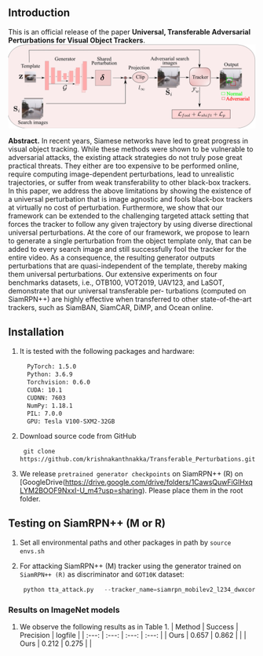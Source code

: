 ## Introduction

This is an official release of the paper **Universal, Transferable Adversarial Perturbations for Visual Object Trackers**.
![images](./images/frameworkfull_new_V2.png)

**Abstract.** In recent years, Siamese networks have led to great progress in visual object tracking. While these methods were shown to be vulnerable to adversarial attacks, the existing attack strategies do not truly pose great practical threats. They either are too expensive to be performed online, require computing image-dependent perturbations, lead to unrealistic trajectories, or suffer from weak transferability to other black-box trackers. In this paper, we address the above limitations by showing the existence of a universal perturbation that is image agnostic and fools black-box trackers at virtually no cost of perturbation. Furthermore, we show that our framework can be extended to the challenging targeted attack setting that forces the tracker to follow any given trajectory by using diverse directional universal perturbations. At the core of our framework, we propose to learn to generate a single perturbation from the object template only, that can be added to every search image and still successfully fool the tracker for the entire video. As a consequence, the resulting generator outputs perturbations that are quasi-independent of the template, thereby making them universal perturbations. Our extensive experiments on four benchmarks datasets, i.e., OTB100, VOT2019, UAV123, and LaSOT, demonstrate that our universal transferable per- turbations (computed on SiamRPN++) are highly effective when transferred to other state-of-the-art trackers, such as SiamBAN, SiamCAR, DiMP, and Ocean online.



## Installation

1. It is tested with the following packages and hardware:

    ``` text
      PyTorch: 1.5.0
      Python: 3.6.9
      Torchvision: 0.6.0
      CUDA: 10.1
      CUDNN: 7603
      NumPy: 1.18.1
      PIL: 7.0.0
      GPU: Tesla V100-SXM2-32GB
   ```

2. Download source code from GitHub
   ```
    git clone https://github.com/krishnakanthnakka/Transferable_Perturbations.git
   ```
   
3. We release  ```pretrained generator checkpoints``` on SiamRPN++ (R) on [GoogleDrive(https://drive.google.com/drive/folders/1CawsQuwFiGlHxqLYM2BOOF9NxxI-U_m4?usp=sharing). Please place them in the root folder.



## Testing on SiamRPN++ (M or R)

1. Set all environmental paths and other packages in path by ```source envs.sh```

2. For attacking SiamRPN++ (M) tracker using the generator trained on ```SiamRPN++ (R)``` as discriminator and ```GOT10K``` dataset:
   
   ```py
    python tta_attack.py   --tracker_name=siamrpn_mobilev2_l234_dwxcorr --dataset=OTB100 --case=1 --gpu=1 --model_iter=4_net_G.pth --attack_universal
   ```
   

### Results on ImageNet models

1. We observe the following results as in Table 1.
    | Method | Success  | Precision | logfile |
    | :---:  | :---:     | :---:    |   :---: |
    |  Ours | 0.657     | 0.862    |   |
    |  Ours | 0.212     | 0.275    |   |

